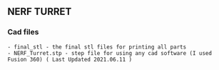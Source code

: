 ## **NERF TURRET**
### Cad files
	- final_stl - the final stl files for printing all parts 
	- NERF_Turret.stp - step file for using any cad software (I used Fusion 360) ( Last Updated 2021.06.11 )
